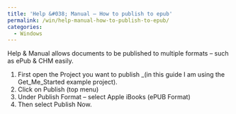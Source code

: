 ```yaml
---
title: 'Help &#038; Manual – How to publish to epub'
permalink: /win/help-manual-how-to-publish-to-epub/
categories:
  - Windows
---
```

Help & Manual allows documents to be published to multiple formats – such as ePub & CHM easily. 

  1. First open the Project you want to publish _(in this guide I am using the Get\_Me\_Started example project).
  2. Click on Publish (top menu) 
  3. Under Publish Format – select Apple iBooks (ePUB Format) 
  4. Then select Publish Now.
